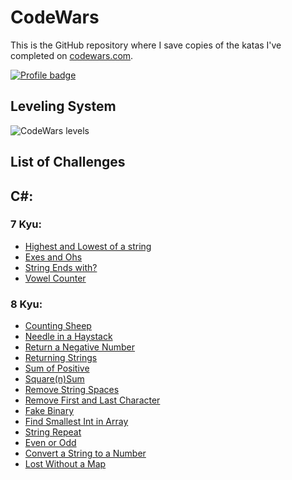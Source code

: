 # CodeWars

This is the GitHub repository where I save copies of the katas I've completed on
[codewars.com](https://www.codewars.com/).

[![Profile badge](https://www.codewars.com/users/Lumi_s/badges/large)](https://www.codewars.com/users/Lumi_s)


## Leveling System

![CodeWars levels](https://i.imgur.com/Vm77XMv.png)

## List of Challenges

## C#:
### 7 Kyu:
* [Highest and Lowest of a string](https://github.com/Lumi-sg/CodeWars/blob/main/C%23/7%20Kyu/HighestandLowest.cs)
* [Exes and Ohs](https://github.com/Lumi-sg/CodeWars/blob/main/C%23/7%20Kyu/Exes%20and%20Ohs.cs)
* [String Ends with?](https://github.com/Lumi-sg/CodeWars/blob/main/C%23/7%20Kyu/String%20ends%20with%3F.cs)
* [Vowel Counter](https://github.com/Lumi-sg/CodeWars/blob/main/C%23/7%20Kyu/Vowel%20Counter.cs)
### 8 Kyu:
* [Counting Sheep](https://github.com/Lumi-sg/CodeWars/blob/main/C%23/8%20Kyu/CountingSheep.cs)
* [Needle in a Haystack](https://github.com/Lumi-sg/CodeWars/blob/main/C%23/8%20Kyu/NeedleHaystack.cs)
* [Return a Negative Number](https://github.com/Lumi-sg/CodeWars/blob/main/C%23/8%20Kyu/ReturnNegative.cs)
* [Returning Strings](https://github.com/Lumi-sg/CodeWars/blob/main/C%23/8%20Kyu/Returning%20Strings.cs)
* [Sum of Positive](https://github.com/Lumi-sg/CodeWars/blob/main/C%23/8%20Kyu/Sum%20of%20positive.cs)
* [Square(n)Sum](https://github.com/Lumi-sg/CodeWars/blob/main/C%23/8%20Kyu/Square(n)Sum.cs)
* [Remove String Spaces](https://github.com/Lumi-sg/CodeWars/blob/main/C%23/8%20Kyu/Remove%20String%20Spaces.cs)
* [Remove First and Last Character](https://github.com/Lumi-sg/CodeWars/blob/main/C%23/8%20Kyu/Remove%20First%20and%20Last%20Character.cs)
* [Fake Binary](https://github.com/Lumi-sg/CodeWars/blob/main/C%23/8%20Kyu/Fake%20Binary.cs)
* [Find Smallest Int in Array](https://github.com/Lumi-sg/CodeWars/blob/main/C%23/8%20Kyu/Find%20Smallest%20Int%20in%20Array.cs)
* [String Repeat](https://github.com/Lumi-sg/CodeWars/blob/main/C%23/8%20Kyu/String%20Repeat.cs)
* [Even or Odd](https://github.com/Lumi-sg/CodeWars/blob/main/C%23/8%20Kyu/Even%20or%20Odd.cs)
* [Convert a String to a Number](https://github.com/Lumi-sg/CodeWars/blob/main/C%23/8%20Kyu/Convert%20a%20String%20to%20a%20Number.cs)
* [Lost Without a Map](https://github.com/Lumi-sg/CodeWars/blob/main/C%23/8%20Kyu/Lost%20Without%20a%20Map.cs)
